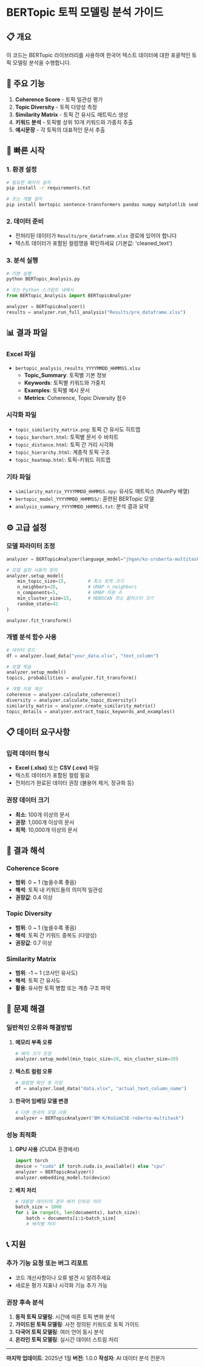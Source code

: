 # BERTopic 토픽 모델링 분석 가이드

## 📋 개요
이 코드는 BERTopic 라이브러리를 사용하여 한국어 텍스트 데이터에 대한 포괄적인 토픽 모델링 분석을 수행합니다.

## 🎯 주요 기능
1. **Coherence Score** - 토픽 일관성 평가
2. **Topic Diversity** - 토픽 다양성 측정  
3. **Similarity Matrix** - 토픽 간 유사도 매트릭스 생성
4. **키워드 분석** - 토픽별 상위 10개 키워드와 가중치 추출
5. **예시문장** - 각 토픽의 대표적인 문서 추출

## 🚀 빠른 시작

### 1. 환경 설정
```bash
# 필요한 패키지 설치
pip install -r requirements.txt

# 또는 개별 설치
pip install bertopic sentence-transformers pandas numpy matplotlib seaborn gensim plotly
```

### 2. 데이터 준비
- 전처리된 데이터가 `Results/pre_dataframe.xlsx` 경로에 있어야 합니다
- 텍스트 데이터가 포함된 컬럼명을 확인하세요 (기본값: 'cleaned_text')

### 3. 분석 실행
```python
# 기본 실행
python BERTopic_Analysis.py

# 또는 Python 스크립트 내에서
from BERTopic_Analysis import BERTopicAnalyzer

analyzer = BERTopicAnalyzer()
results = analyzer.run_full_analysis("Results/pre_dataframe.xlsx")
```

## 📊 결과 파일

### Excel 파일
- `bertopic_analysis_results_YYYYMMDD_HHMMSS.xlsx`
  - **Topic_Summary**: 토픽별 기본 정보
  - **Keywords**: 토픽별 키워드와 가중치
  - **Examples**: 토픽별 예시 문서
  - **Metrics**: Coherence, Topic Diversity 점수

### 시각화 파일
- `topic_similarity_matrix.png`: 토픽 간 유사도 히트맵
- `topic_barchart.html`: 토픽별 문서 수 바차트
- `topic_distance.html`: 토픽 간 거리 시각화
- `topic_hierarchy.html`: 계층적 토픽 구조
- `topic_heatmap.html`: 토픽-키워드 히트맵

### 기타 파일
- `similarity_matrix_YYYYMMDD_HHMMSS.npy`: 유사도 매트릭스 (NumPy 배열)
- `bertopic_model_YYYYMMDD_HHMMSS/`: 훈련된 BERTopic 모델
- `analysis_summary_YYYYMMDD_HHMMSS.txt`: 분석 결과 요약

## ⚙️ 고급 설정

### 모델 파라미터 조정
```python
analyzer = BERTopicAnalyzer(language_model="jhgan/ko-sroberta-multitask")

# 모델 설정 사용자 정의
analyzer.setup_model(
    min_topic_size=15,        # 최소 토픽 크기
    n_neighbors=20,           # UMAP n_neighbors
    n_components=5,           # UMAP 차원 수  
    min_cluster_size=15,      # HDBSCAN 최소 클러스터 크기
    random_state=42
)

analyzer.fit_transform()
```

### 개별 분석 함수 사용
```python
# 데이터 로드
df = analyzer.load_data("your_data.xlsx", "text_column")

# 모델 학습
analyzer.setup_model()
topics, probabilities = analyzer.fit_transform()

# 개별 지표 계산
coherence = analyzer.calculate_coherence()
diversity = analyzer.calculate_topic_diversity()
similarity_matrix = analyzer.create_similarity_matrix()
topic_details = analyzer.extract_topic_keywords_and_examples()
```

## 📋 데이터 요구사항

### 입력 데이터 형식
- **Excel (.xlsx)** 또는 **CSV (.csv)** 파일
- 텍스트 데이터가 포함된 컬럼 필요
- 전처리가 완료된 데이터 권장 (불용어 제거, 정규화 등)

### 권장 데이터 크기
- **최소**: 100개 이상의 문서
- **권장**: 1,000개 이상의 문서
- **최적**: 10,000개 이상의 문서

## 🎨 결과 해석

### Coherence Score
- **범위**: 0 ~ 1 (높을수록 좋음)
- **해석**: 토픽 내 키워드들의 의미적 일관성
- **권장값**: 0.4 이상

### Topic Diversity
- **범위**: 0 ~ 1 (높을수록 좋음)  
- **해석**: 토픽 간 키워드 중복도 (다양성)
- **권장값**: 0.7 이상

### Similarity Matrix
- **범위**: -1 ~ 1 (코사인 유사도)
- **해석**: 토픽 간 유사도
- **활용**: 유사한 토픽 병합 또는 계층 구조 파악

## 🔧 문제 해결

### 일반적인 오류와 해결방법

1. **메모리 부족 오류**
   ```python
   # 배치 크기 조정
   analyzer.setup_model(min_topic_size=20, min_cluster_size=20)
   ```

2. **텍스트 컬럼 오류**
   ```python
   # 컬럼명 확인 후 지정
   df = analyzer.load_data("data.xlsx", "actual_text_column_name")
   ```

3. **한국어 임베딩 모델 변경**
   ```python
   # 다른 한국어 모델 사용
   analyzer = BERTopicAnalyzer("BM-K/KoSimCSE-roberta-multitask")
   ```

### 성능 최적화

1. **GPU 사용** (CUDA 환경에서)
   ```python
   import torch
   device = "cuda" if torch.cuda.is_available() else "cpu"
   analyzer = BERTopicAnalyzer()
   analyzer.embedding_model.to(device)
   ```

2. **배치 처리**
   ```python
   # 대용량 데이터의 경우 배치 단위로 처리
   batch_size = 1000
   for i in range(0, len(documents), batch_size):
       batch = documents[i:i+batch_size]
       # 배치별 처리
   ```

## 📞 지원

### 추가 기능 요청 또는 버그 리포트
- 코드 개선사항이나 오류 발견 시 알려주세요
- 새로운 평가 지표나 시각화 기능 추가 가능

### 권장 후속 분석
1. **동적 토픽 모델링**: 시간에 따른 토픽 변화 분석
2. **가이드된 토픽 모델링**: 사전 정의된 키워드로 토픽 가이드
3. **다국어 토픽 모델링**: 여러 언어 동시 분석
4. **온라인 토픽 모델링**: 실시간 데이터 스트림 처리

---

**마지막 업데이트**: 2025년 1월
**버전**: 1.0.0
**작성자**: AI 데이터 분석 전문가 